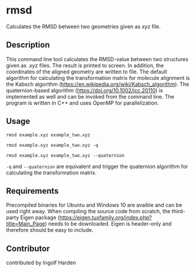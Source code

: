 # rmsd
Calculates the RMSD between two geometries given as xyz file.

## Description

This command line tool calculates the RMSD-value between two structures given as .xyz files. The result is printed to screen. In addition, the coordinates of the aligned geometry are written to file.
The default algorithm for calculating the transformation matrix for molecule alignment is the Kabsch algorithm (https://en.wikipedia.org/wiki/Kabsch_algorithm).
The quaternion-based algorithm (https://doi.org/10.1002/jcc.20110) is implemented as well and can be invoked from the command line. The program is written in C++ and uses OpenMP for parallelization.

## Usage

`rmsd example.xyz example_two.xyz`

`rmsd example.xyz example_two.xyz -q`

`rmsd example.xyz example_two.xyz --quaternion`

`-q` and `--quaternion` are equivalent and trigger the quaternion algorithm for calculating the transformation matrix.

## Requirements

Precompiled binaries for Ubuntu and Windows 10 are avaible and can be used right away. When compiling the source code from scratch, the third-party Eigen package (https://eigen.tuxfamily.org/index.php?title=Main_Page) needs to be downloaded. Eigen is header-only and therefore should be easy to include.

## Contributor

contributed by Ingolf Harden

